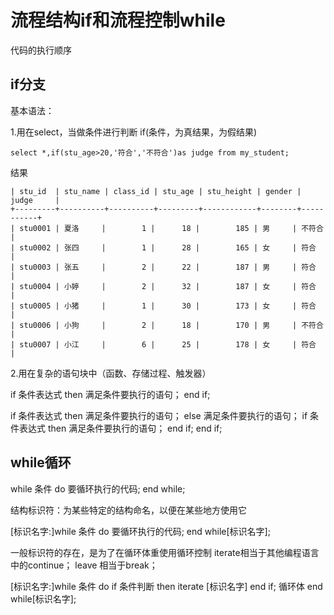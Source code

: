 # 流程结构if和流程控制while

代码的执行顺序

## if分支

基本语法：

1.用在select，当做条件进行判断
if(条件，为真结果，为假结果)

    select *,if(stu_age>20,'符合','不符合')as judge from my_student;
结果

    | stu_id  | stu_name | class_id | stu_age | stu_height | gender | judge     |
    +---------+----------+----------+---------+------------+--------+-----------+
    | stu0001 | 夏洛     |        1 |      18 |        185 | 男     | 不符合    |
    | stu0002 | 张四     |        1 |      28 |        165 | 女     | 符合      |
    | stu0003 | 张五     |        2 |      22 |        187 | 男     | 符合      |
    | stu0004 | 小婷     |        2 |      32 |        187 | 女     | 符合      |
    | stu0005 | 小猪     |        1 |      30 |        173 | 女     | 符合      |
    | stu0006 | 小狗     |        2 |      18 |        170 | 男     | 不符合    |
    | stu0007 | 小江     |        6 |      25 |        178 | 女     | 符合      |

2.用在复杂的语句块中（函数、存储过程、触发器）

if 条件表达式 then
    满足条件要执行的语句；
end if;

if 条件表达式 then
    满足条件要执行的语句；
else
    满足条件要执行的语句；
    if 条件表达式 then
        满足条件要执行的语句；
    end if;
end if;

## while循环

while 条件 do
     要循环执行的代码;
end while;

结构标识符：为某些特定的结构命名，以便在某些地方使用它

[标识名字:]while 条件 do
     要循环执行的代码;
end while[标识名字];

一般标识符的存在，是为了在循环体重使用循环控制
iterate相当于其他编程语言中的continue；
leave 相当于break；

[标识名字:]while 条件 do
     if 条件判断 then
         iterate [标识名字]
      end if;
     循环体
end while[标识名字];